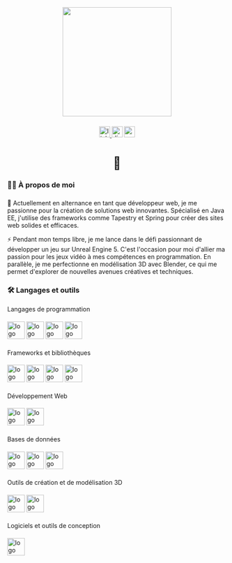 <div align="center">
  <img height="250" src="https://media3.giphy.com/media/fwbzI2kV3Qrlpkh59e/giphy.gif?cid=6c09b952lpbvzpdgxcnw5bn7y9y2yqfzk4j80mnkod3dfe3o&ep=v1_stickers_related&rid=giphy.gif&ct=s"  />
</div>

###

<div align="center">
  <a href="https://www.linkedin.com/in/paul-debril-5a3a7122b/" target="_blank">
    <img src="https://img.shields.io/static/v1?message=LinkedIn&logo=linkedin&label=&color=0077B5&logoColor=white&labelColor=&style=for-the-badge" height="25" alt="linkedin logo"  />
  </a>
  <img href="" src="https://img.shields.io/static/v1?message=Discord&logo=discord&label=&color=7289DA&logoColor=white&labelColor=&style=for-the-badge" height="25" alt="discord logo"  />
  <a href="debril.paul@gmail.com" target="_blank">
    <img src="https://img.shields.io/static/v1?message=Gmail&logo=gmail&label=&color=D14836&logoColor=white&labelColor=&style=for-the-badge" height="25" alt="gmail logo"  />
  </a>
</div>

###

<h1 align="center">👋</h1>

###

<h3 align="left">👩‍💻 À propos de moi</h3>


###

<p align="left">
🔭 Actuellement en alternance en tant que développeur web, je me passionne pour la création de solutions web innovantes. Spécialisé en Java EE, j'utilise des frameworks comme Tapestry et Spring pour créer des sites web solides et efficaces.

⚡ Pendant mon temps libre, je me lance dans le défi passionnant de développer un jeu sur Unreal Engine 5. C'est l'occasion pour moi d'allier ma passion pour les jeux vidéo à mes compétences en programmation. En parallèle, je me perfectionne en modélisation 3D avec Blender, ce qui me permet d'explorer de nouvelles avenues créatives et techniques.

</p>

###

<h3 align="left">🛠 Langages et outils</h3>

####
Langages de programmation
####
<div align="left">
  <img src="https://cdn.jsdelivr.net/gh/devicons/devicon/icons/java/java-original.svg" height="40" alt="logo Java"  />
  <img src="https://cdn.jsdelivr.net/gh/devicons/devicon/icons/javascript/javascript-original.svg" height="40" alt="logo JavaScript"  />
  <img src="https://cdn.jsdelivr.net/gh/devicons/devicon/icons/python/python-original.svg" height="40" alt="logo Python"  />
  <img src="https://cdn.jsdelivr.net/gh/devicons/devicon/icons/html5/html5-original.svg" height="40" alt="logo HTML5"  />
</div>

####
Frameworks et bibliothèques
####
<div align="left">
  <img src="https://cdn.jsdelivr.net/gh/devicons/devicon/icons/spring/spring-original.svg" height="40" alt="logo Spring"  />
  <img src="https://cdn.jsdelivr.net/gh/devicons/devicon/icons/angularjs/angularjs-original.svg" height="40" alt="logo Angular"  />
  <img src="https://cdn.jsdelivr.net/gh/devicons/devicon/icons/vuejs/vuejs-original.svg" height="40" alt="logo VueJS"  />
  <img src="https://cdn.jsdelivr.net/gh/devicons/devicon/icons/joomla/joomla-original.svg" height="40" alt="logo Joomla"  />
</div>

####
Développement Web
####

<div align="left">
  <img src="https://cdn.jsdelivr.net/gh/devicons/devicon/icons/css3/css3-original.svg" height="40" alt="logo CSS3"  />
  <img src="https://cdn.jsdelivr.net/gh/devicons/devicon/icons/bootstrap/bootstrap-original.svg" height="40" alt="logo Bootstrap"  />
</div>

####
Bases de données
####

<div align="left">
  <img src="https://cdn.jsdelivr.net/gh/devicons/devicon/icons/mongodb/mongodb-original.svg" height="40" alt="logo MongoDB"  />
  <img src="https://cdn.jsdelivr.net/gh/devicons/devicon/icons/mysql/mysql-original.svg" height="40" alt="logo MySQL"  />
  <img src="https://cdn.jsdelivr.net/gh/devicons/devicon/icons/postgresql/postgresql-original.svg" height="40" alt="logo PostgreSQL"  />
</div>

####
Outils de création et de modélisation 3D
####

<div align="left">
  <img src="https://cdn.jsdelivr.net/gh/devicons/devicon/icons/blender/blender-original.svg" height="40" alt="logo Blender"  />
  <img src="https://skillicons.dev/icons?i=unreal" height="40" alt="logo Unreal Engine"  />
</div>

####
Logiciels et outils de conception
####
<div align="left">
  <img src="https://cdn.jsdelivr.net/gh/devicons/devicon/icons/figma/figma-original.svg" height="40" alt="logo Figma"  />
</div>

###
###
